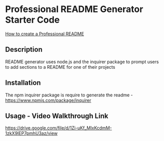 # Professional README Generator Starter Code

[How to create a Professional README](https://coding-boot-camp.github.io/full-stack/github/professional-readme-guide)

## Description 
README generator uses node.js and the inquirer package to prompt users to add sections to a README for one of their projects

## Installation 
The npm inquirer package is require to generate the readme - https://www.npmjs.com/package/inquirer

## Usage - Video Walkthrough Link 
https://drive.google.com/file/d/1Zi-uKf_MlxKcdmM-1zkX9IEP7pmhU3az/view
